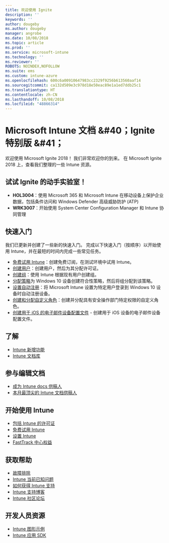 ```yaml
---
title: 欢迎使用 Ignite
description: ''
keywords: ''
author: dougeby
ms.author: dougeby
manager: angrobe
ms.date: 10/08/2018
ms.topic: article
ms.prod: ''
ms.service: microsoft-intune
ms.technology: ''
ms.reviewer: ''
ROBOTS: NOINDEX,NOFOLLOW
ms.suite: ems
ms.custom: intune-azure
ms.openlocfilehash: 600c6a00910647983cc2329f9256b613560aaf14
ms.sourcegitcommit: ca132d509e3c978d18e50eac89e1a1ed7ddb25c1
ms.translationtype: HT
ms.contentlocale: zh-CN
ms.lasthandoff: 10/08/2018
ms.locfileid: "48866314"
---
```

# <a name="microsoft-intune-documentation-40ignite-special-edition41"></a>Microsoft Intune 文档 &#40；Ignite 特别版 &#41；
欢迎使用 Microsoft Ignite 2018！ 我们非常欢迎你的到来。 在 Microsoft Ignite 2018 上，查看我们整理的一些 Intune 资源。

## <a name="try-our-hands-on-labs-at-ignite"></a>试试 Ignite 的动手实验室！
- **HOL3004**：使用 Microsoft 365 和 Microsoft Intune 在移动设备上保护企业数据，包括条件访问和 Windows Defender 高级威胁防护 (ATP)
- **WRK3007**：开始使用 System Center Configuration Manager 和 Intune 协同管理

## <a name="quickstarts"></a>快速入门
我们已更新并创建了一些新的快速入门。 完成以下快速入门（按顺序）以开始使用 Intune，并在最短的时间内完成一些常见任务。

- [免费试用 Intune](free-trial-sign-up.md)：创建免费订阅，在测试环境中试用 Intune。    
- [创建用户](quickstart-create-user.md)：创建用户，然后为其分配许可证。
- [创建组](quickstart-create-group.md)：使用 Intune 根据现有用户创建组。
- [分配策略](get-started-policies.md)为 Windows 10 设备创建符合性策略，然后将组分配到该策略。
- [设置自动注册](quickstart-setup-auto-enrollment.md)：将 Microsoft Intune 设置为特定用户登录到 Windows 10 设备时自动注册设备。
- [创建和分配自定义角色](quickstart-create-custom-role.md)：创建并分配具有安全操作部门特定权限的自定义角色。 
- [创建用于 iOS 的电子邮件设备配置文件](quickstart-email-profile.md) - 创建用于 iOS 设备的电子邮件设备配置文件。

## <a name="learn"></a>了解
- [Intune 新增功能](whats-new.md)
- [Intune 文档库](https://docs.microsoft.com/intune/)

## <a name="contribute-to-docs"></a>参与编辑文档
- [成为 Intune docs 供稿人](https://github.com/MicrosoftDocs/IntuneDocs/blob/master/README.md)  
- [本月最顶尖的 Intune 文档供稿人](https://github.com/MicrosoftDocs/IntuneDocs/graphs/contributors?from=2018-09-01&to=2018-11-30&type=c)  

## <a name="start-using-intune"></a>开始使用 Intune
- [包括 Intune 的许可证](licenses.md)
- [免费试用 Intune](free-trial-sign-up.md)
- [设置 Intune](setup-steps.md)
- [FastTrack 中心权益](https://docs.microsoft.com/enterprise-mobility-security/Solutions/enterprise-mobility-fasttrack-program)

## <a name="get-help"></a>获取帮助
- [故障排除](help-desk-operators.md)
- [Intune 当前已知问题](known-issues.md)
- [如何获得 Intune 支持](get-support.md)
- [Intune 支持博客](https://blogs.technet.microsoft.com/intunesupport/)
- [Intune 社区论坛](https://techcommunity.microsoft.com/t5/Enterprise-Mobility-Security/ct-p/EMS)

## <a name="developer-resources"></a>开发人员资源
- [Intune 图形示例](https://github.com/microsoftgraph/powershell-intune-samples)
- [Intune 应用 SDK](app-sdk-get-started.md)
